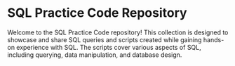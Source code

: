# SQL Practice Code Repository

Welcome to the SQL Practice Code repository! This collection is designed to showcase and share SQL queries and scripts created while gaining hands-on experience with SQL. The scripts cover various aspects of SQL, including querying, data manipulation, and database design.
